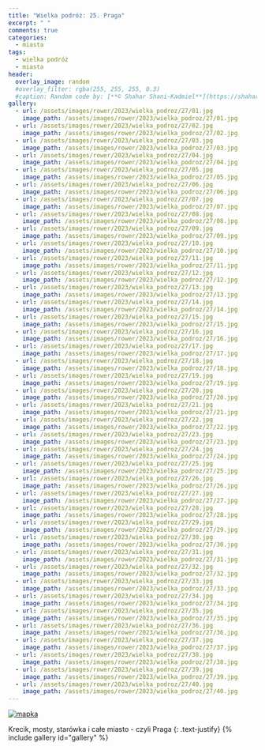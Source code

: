 ```yaml
---
title: "Wielka podróż: 25. Praga"
excerpt: " "
comments: true
categories:
  - miasta
tags:
  - wielka podróż
  - miasta
header:
  overlay_image: random
  #overlay_filter: rgba(255, 255, 255, 0.3)
  #caption: Random code by: [**© Shahar Shani-Kadmiel**](https://shaharkadmiel.github.io)"
gallery:
  - url: /assets/images/rower/2023/wielka_podroz/27/01.jpg
    image_path: /assets/images/rower/2023/wielka_podroz/27/01.jpg
  - url: /assets/images/rower/2023/wielka_podroz/27/02.jpg
    image_path: /assets/images/rower/2023/wielka_podroz/27/02.jpg
  - url: /assets/images/rower/2023/wielka_podroz/27/03.jpg
    image_path: /assets/images/rower/2023/wielka_podroz/27/03.jpg
  - url: /assets/images/rower/2023/wielka_podroz/27/04.jpg
    image_path: /assets/images/rower/2023/wielka_podroz/27/04.jpg
  - url: /assets/images/rower/2023/wielka_podroz/27/05.jpg
    image_path: /assets/images/rower/2023/wielka_podroz/27/05.jpg
  - url: /assets/images/rower/2023/wielka_podroz/27/06.jpg
    image_path: /assets/images/rower/2023/wielka_podroz/27/06.jpg
  - url: /assets/images/rower/2023/wielka_podroz/27/07.jpg
    image_path: /assets/images/rower/2023/wielka_podroz/27/07.jpg
  - url: /assets/images/rower/2023/wielka_podroz/27/08.jpg
    image_path: /assets/images/rower/2023/wielka_podroz/27/08.jpg
  - url: /assets/images/rower/2023/wielka_podroz/27/09.jpg
    image_path: /assets/images/rower/2023/wielka_podroz/27/09.jpg
  - url: /assets/images/rower/2023/wielka_podroz/27/10.jpg
    image_path: /assets/images/rower/2023/wielka_podroz/27/10.jpg
  - url: /assets/images/rower/2023/wielka_podroz/27/11.jpg
    image_path: /assets/images/rower/2023/wielka_podroz/27/11.jpg
  - url: /assets/images/rower/2023/wielka_podroz/27/12.jpg
    image_path: /assets/images/rower/2023/wielka_podroz/27/12.jpg
  - url: /assets/images/rower/2023/wielka_podroz/27/13.jpg
    image_path: /assets/images/rower/2023/wielka_podroz/27/13.jpg
  - url: /assets/images/rower/2023/wielka_podroz/27/14.jpg
    image_path: /assets/images/rower/2023/wielka_podroz/27/14.jpg
  - url: /assets/images/rower/2023/wielka_podroz/27/15.jpg
    image_path: /assets/images/rower/2023/wielka_podroz/27/15.jpg
  - url: /assets/images/rower/2023/wielka_podroz/27/16.jpg
    image_path: /assets/images/rower/2023/wielka_podroz/27/16.jpg
  - url: /assets/images/rower/2023/wielka_podroz/27/17.jpg
    image_path: /assets/images/rower/2023/wielka_podroz/27/17.jpg
  - url: /assets/images/rower/2023/wielka_podroz/27/18.jpg
    image_path: /assets/images/rower/2023/wielka_podroz/27/18.jpg
  - url: /assets/images/rower/2023/wielka_podroz/27/19.jpg
    image_path: /assets/images/rower/2023/wielka_podroz/27/19.jpg
  - url: /assets/images/rower/2023/wielka_podroz/27/20.jpg
    image_path: /assets/images/rower/2023/wielka_podroz/27/20.jpg
  - url: /assets/images/rower/2023/wielka_podroz/27/21.jpg
    image_path: /assets/images/rower/2023/wielka_podroz/27/21.jpg
  - url: /assets/images/rower/2023/wielka_podroz/27/22.jpg
    image_path: /assets/images/rower/2023/wielka_podroz/27/22.jpg
  - url: /assets/images/rower/2023/wielka_podroz/27/23.jpg
    image_path: /assets/images/rower/2023/wielka_podroz/27/23.jpg
  - url: /assets/images/rower/2023/wielka_podroz/27/24.jpg
    image_path: /assets/images/rower/2023/wielka_podroz/27/24.jpg
  - url: /assets/images/rower/2023/wielka_podroz/27/25.jpg
    image_path: /assets/images/rower/2023/wielka_podroz/27/25.jpg
  - url: /assets/images/rower/2023/wielka_podroz/27/26.jpg
    image_path: /assets/images/rower/2023/wielka_podroz/27/26.jpg
  - url: /assets/images/rower/2023/wielka_podroz/27/27.jpg
    image_path: /assets/images/rower/2023/wielka_podroz/27/27.jpg
  - url: /assets/images/rower/2023/wielka_podroz/27/28.jpg
    image_path: /assets/images/rower/2023/wielka_podroz/27/28.jpg
  - url: /assets/images/rower/2023/wielka_podroz/27/29.jpg
    image_path: /assets/images/rower/2023/wielka_podroz/27/29.jpg
  - url: /assets/images/rower/2023/wielka_podroz/27/30.jpg
    image_path: /assets/images/rower/2023/wielka_podroz/27/30.jpg
  - url: /assets/images/rower/2023/wielka_podroz/27/31.jpg
    image_path: /assets/images/rower/2023/wielka_podroz/27/31.jpg
  - url: /assets/images/rower/2023/wielka_podroz/27/32.jpg
    image_path: /assets/images/rower/2023/wielka_podroz/27/32.jpg
  - url: /assets/images/rower/2023/wielka_podroz/27/33.jpg
    image_path: /assets/images/rower/2023/wielka_podroz/27/33.jpg
  - url: /assets/images/rower/2023/wielka_podroz/27/34.jpg
    image_path: /assets/images/rower/2023/wielka_podroz/27/34.jpg
  - url: /assets/images/rower/2023/wielka_podroz/27/35.jpg
    image_path: /assets/images/rower/2023/wielka_podroz/27/35.jpg
  - url: /assets/images/rower/2023/wielka_podroz/27/36.jpg
    image_path: /assets/images/rower/2023/wielka_podroz/27/36.jpg
  - url: /assets/images/rower/2023/wielka_podroz/27/37.jpg
    image_path: /assets/images/rower/2023/wielka_podroz/27/37.jpg
  - url: /assets/images/rower/2023/wielka_podroz/27/38.jpg
    image_path: /assets/images/rower/2023/wielka_podroz/27/38.jpg
  - url: /assets/images/rower/2023/wielka_podroz/27/39.jpg
    image_path: /assets/images/rower/2023/wielka_podroz/27/39.jpg
  - url: /assets/images/rower/2023/wielka_podroz/27/40.jpg
    image_path: /assets/images/rower/2023/wielka_podroz/27/40.jpg
---
```

[![mapka](/assets/images/rower/2023/wielka_podroz/27/mapka.png)](https://connect.garmin.com/modern/activity/11885334785)

Krecik, mosty, starówka i całe miasto - czyli Praga
{: .text-justify}
{% include gallery id="gallery" %}
